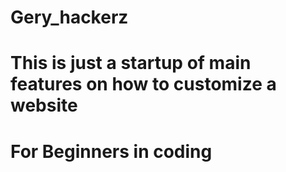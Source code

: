 # Gery_hackerz
# This is just a startup of main features on how to customize a website
# For Beginners in coding
